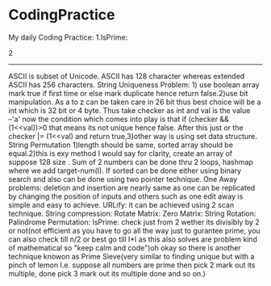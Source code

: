 # CodingPractice
My daily Coding Practice:
1.IsPrime:

2



**************************************************************************************************************************************
ASCII is subset of Unicode. ASCII has 128 character whereas extended ASCII has 256 characters. 
String Uniqueness Problem: 1) use boolean array mark true if first time or else mark duplicate hence return false.2)use bit manipulation. As a to z can be taken care in 26 bit thus best choice will be a int which is 32 bit or 4 byte. Thus take checker as int and val is the value –'a' now the condition which comes into play is that if (checker && (1<<val))>0 that means its not unique hence false. After this just or the checker |= (1<<val) and return true,3)other way is using set data structure. 
String Permutation 1)length should be same, sorted array should be equal.2)this is exy method I would say for clarity, create an array of suppose 128 size . 
Sum of 2 numbers can be done thru 2 loops, hashmap where we add target-num(I). If sorted can  be done either using binary search and also can be done using two pointer technique. 
One Away problems: deletion and insertion are nearly same as one can be replicated by changing the position of inputs and others such as one edit away is simple and easy to achieve. 
URLify: it can be achieved using 2 scan technique. 
String compression: 
Rotate Matrix: 
Zero Matrix: 
String Rotation: 
Palindrome Permutation: 
IsPrime: check just from 2 wether its divisibly by 2 or not(not efficient as you have to go all the way just to gurantee prime, you can also check till n/2 or best go till I*I as this also solves are problem kind of mathematical so "keep calm and code")oh okay so there is another technique knowon as Prime Sieve(very similar to finding unique but with a pinch of lemon I.e. suppose all numbers are prime then pick 2 mark out its multiple, done pick 3 mark out its multiple done and so on.) 
